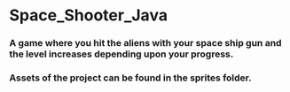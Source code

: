 # Space_Shooter_Java

### A game where you hit the aliens with your space ship gun and the level increases depending upon your progress.
### Assets of the project can be found in the sprites folder.
